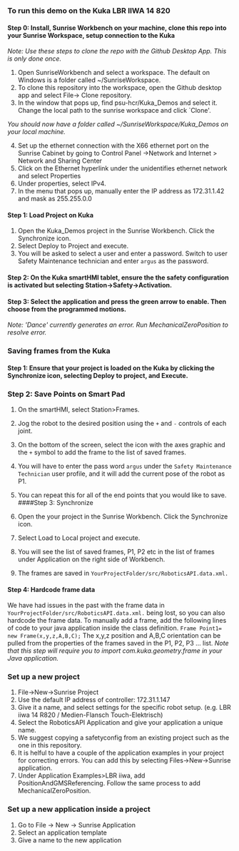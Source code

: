 ### To run this demo on the Kuka LBR IIWA 14 820
#### Step 0: Install, Sunrise Workbench on your machine, clone this repo into your Sunrise Workspace, setup connection to the Kuka
*Note: Use these steps to clone the repo with the Github Desktop App. This is only done once.*  

1. Open SunriseWorkbench and select a workspace. The default on Windows is a folder called ~/SunriseWorkspace.
2. To clone this repository into the workspace, open the Github desktop app and select File-> Clone repository.
3. In the window that pops up, find psu-hcr/Kuka_Demos and select it. Change the local path to the sunrise workspace and click `Clone'.

*You should now have a folder called ~/SunriseWorkspace/Kuka_Demos on your local machine.*

4. Set up the ethernet connection with the X66 ethernet port on the Sunrise Cabinet by going to Control Panel ->Network and Internet > Network and Sharing Center
5. Click on the Ethernet hyperlink under the unidentifies ethernet network and select Properties
6. Under properties, select IPv4.
7. In the menu that pops up, manually enter the IP address as 172.31.1.42 and mask as 255.255.0.0


#### Step 1: Load Project on Kuka
1. Open the Kuka_Demos project in the Sunrise Workbench. Click the Synchronize icon.
2. Select Deploy to Project and execute.
3. You will be asked to select a user and enter a password. Switch to user Safety Maintenance technician and enter `argus` as the password.

#### Step 2: On the Kuka smartHMI tablet, ensure the the safety configuration is activated but selecting Station->Safety->Activation.
 
#### Step 3: Select the application and press the green arrow to enable. Then choose from the programmed motions.
*Note: 'Dance' currently generates an error. Run MechanicalZeroPosition to resolve error.*

### Saving frames from the Kuka

#### Step 1: Ensure that your project is loaded on the Kuka by clicking the Synchronize icon, selecting Deploy to project, and Execute.

### Step 2: Save Points on Smart Pad

1. On the smartHMI, select Station>Frames.
2. Jog the robot to the desired position using the `+` and `-` controls of each joint.
3. On the bottom of the screen, select the icon with the axes graphic and the `+` symbol to add the frame to the list of saved frames.
4. You will have to enter the pass word `argus` under the `Safety Maintenance Technician` user profile, and it will add the current pose of the robot as P1.
5. You can repeat this for all of the end points that you would like to save.
####Step 3: Synchronize

1. Open the your project in the Sunrise Workbench. Click the Synchronize icon.
2. Select Load to Local project and execute.
3. You will see the list of saved frames, P1, P2 etc in the list of frames under Application on the right side of Workbench.
4. The frames are saved in `YourProjectFolder/src/RoboticsAPI.data.xml.`
#### Step 4: Hardcode frame data

We have had issues in the past with the frame data in `YourProjectFolder/src/RoboticsAPI.data.xml.` being lost, so you can also hardcode the frame data.
To manually add a frame, add the following lines of code to your java application inside the class definition.
`Frame Point1= new Frame(x,y,z,A,B,C);`
The x,y,z position and A,B,C orientation can be pulled from the properties of the frames saved in the P1, P2, P3 ... list.
*Note that this step will require you to import com.kuka.geometry.frame in your Java application.*

### Set up a new project

1. File->New->Sunrise Project
2. Use the default IP address of controller: 172.31.1.147
3. Give it a name, and select settings for the specific robot setup. (e.g. LBR iiwa 14 R820 / Medien-Flansch Touch-Elektrisch)
4. Select the RoboticsAPI Application and give your application a unique name.
5. We suggest copying a safetyconfig from an existing project such as the one in this repository.
6. It is helful to have a couple of the application examples in your project for correcting errors. You can add this by selecting Files->New->Sunrise application.
7. Under Application Examples>LBR iiwa, add PositionAndGMSReferencing. Follow the same process to add MechanicalZeroPosition.

### Set up a new application inside a project

1. Go to File -> New -> Sunrise Application
2. Select an application template
3. Give a name to the new application
